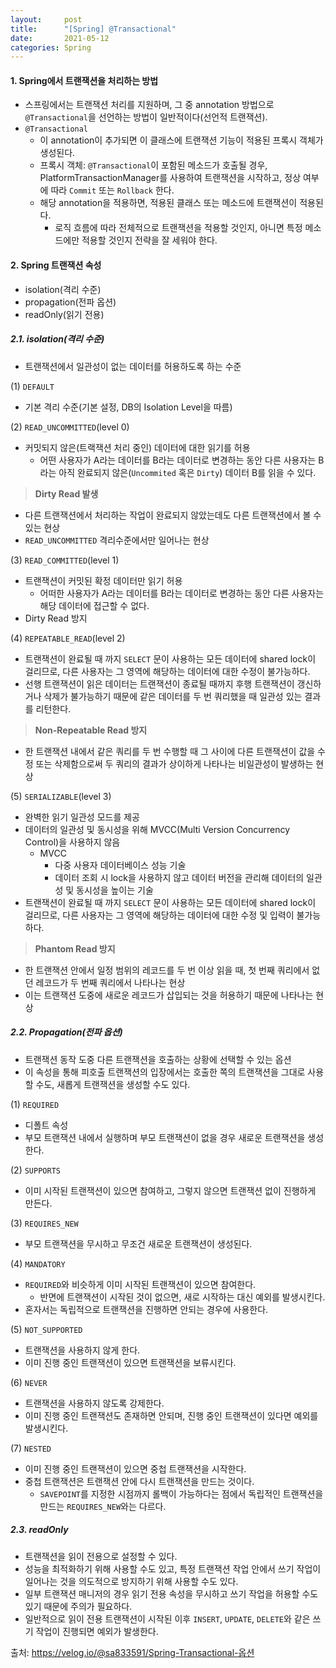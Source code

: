 ```yaml
---
layout:     post
title:      "[Spring] @Transactional"
date:       2021-05-12
categories: Spring
---
```


#### **1. Spring에서 트랜잭션을 처리하는 방법**
- 스프링에서는 트랜잭션 처리를 지원하며, 그 중 annotation 방법으로 `@Transactional`을 선언하는 방법이 일반적이다(선언적 트랜잭션).
- `@Transactional`
  + 이 annotation이 추가되면 이 클래스에 트랜잭션 기능이 적용된 프록시 객체가 생성된다.
  + 프록시 객체: `@Transactional`이 포함된 메소드가 호출될 경우, PlatformTransactionManager를 사용하여 트랜잭션을 시작하고, 정상 여부에 따라 `Commit` 또는 `Rollback` 한다.
  + 해당 annotation을 적용하면, 적용된 클래스 또는 메소드에 트랜잭션이 적용된다.
    + 로직 흐름에 따라 전체적으로 트랜잭션을 적용할 것인지, 아니면 특정 메소드에만 적용할 것인지 전략을 잘 세워야 한다.

#### **2. Spring 트랜잭션 속성**
- isolation(격리 수준)
- propagation(전파 옵션)
- readOnly(읽기 전용)

##### **2.1. isolation(격리 수준)**
- 트랜잭션에서 일관성이 없는 데이터를 허용하도록 하는 수준

(1) `DEFAULT`
- 기본 격리 수준(기본 설정, DB의 Isolation Level을 따름)

(2) `READ_UNCOMMITTED`(level 0)
- 커밋되지 않은(트랙잭션 처리 중인) 데이터에 대한 읽기를 허용
  + 어떤 사용자가 A라는 데이터를 B라는 데이터로 변경하는 동안 다른 사용자는 B라는 아직 완료되지 않은(`Uncommited` 혹은 `Dirty`) 데이터 B를 읽을 수 있다.

> **Dirty Read 발생**
- 다른 트랜잭션에서 처리하는 작업이 완료되지 않았는데도 다른 트랜잭션에서 볼 수 있는 현상
- `READ_UNCOMMITTED` 격리수준에서만 일어나는 현상

(3) `READ_COMMITTED`(level 1)
- 트랜잭션이 커밋된 확정 데이터만 읽기 허용
  + 어떠한 사용자가 A라는 데이터를 B라는 데이터로 변경하는 동안 다른 사용자는 해당 데이터에 접근할 수 없다.
- Dirty Read 방지

(4) `REPEATABLE_READ`(level 2)
- 트랜잭션이 완료될 때 까지 `SELECT` 문이 사용하는 모든 데이터에 shared lock이 걸리므로, 다른 사용자는 그 영역에 해당하는 데이터에 대한 수정이 불가능하다.
- 선행 트랜잭션이 읽은 데이터는 트랜잭션이 종료될 때까지 후행 트랜잭션이 갱신하거나 삭제가 불가능하기 때문에 같은 데이터를 두 번 쿼리했을 때 일관성 있는 결과를 리턴한다.

> **Non-Repeatable Read 방지**
- 한 트랜잭션 내에서 같은 쿼리를 두 번 수행할 때 그 사이에 다른 트랜잭션이 값을 수정 또는 삭제함으로써 두 쿼리의 결과가 상이하게 나타나는 비일관성이 발생하는 현상

(5) `SERIALIZABLE`(level 3)
- 완벽한 읽기 일관성 모드를 제공
- 데이터의 일관성 및 동시성을 위해 MVCC(Multi Version Concurrency Control)을 사용하지 않음
  + MVCC
    + 다중 사용자 데이터베이스 성능 기술
    + 데이터 조회 시 lock을 사용하지 않고 데이터 버전을 관리해 데이터의 일관성 및 동시성을 높이는 기술
- 트랜잭션이 완료될 때 까지 `SELECT` 문이 사용하는 모든 데이터에 shared lock이 걸리므로, 다른 사용자는 그 영역에 해당하는 데이터에 대한 수정 및 입력이 불가능하다.


> **Phantom Read 방지**
- 한 트랜잭션 안에서 일정 범위의 레코드를 두 번 이상 읽을 때, 첫 번째 쿼리에서 없던 레코드가 두 번째 쿼리에서 나타나는 현상
- 이는 트랜잭션 도중에 새로운 레코드가 삽입되는 것을 허용하기 때문에 나타나는 현상


##### 2.2. Propagation(전파 옵션)
- 트랜잭션 동작 도중 다른 트랜잭션을 호출하는 상황에 선택할 수 있는 옵션
- 이 속성을 통해 피호출 트랜잭션의 입장에서는 호출한 쪽의 트랜잭션을 그대로 사용할 수도, 새롭게 트랜잭션을 생성할 수도 있다.

(1) `REQUIRED`
- 디폴트 속성
- 부모 트랜잭션 내에서 실행하며 부모 트랜잭션이 없을 경우 새로운 트랜잭션을 생성한다.

(2) `SUPPORTS`
- 이미 시작된 트랜잭션이 있으면 참여하고, 그렇지 않으면 트랜잭션 없이 진행하게 만든다.

(3) `REQUIRES_NEW`
- 부모 트랜잭션을 무시하고 무조건 새로운 트랜잭션이 생성된다.

(4) `MANDATORY`
- `REQUIRED`와 비슷하게 이미 시작된 트랜잭션이 있으면 참여한다.
  + 반면에 트랜잭션이 시작된 것이 없으면, 새로 시작하는 대신 예외를 발생시킨다.
- 혼자서는 독립적으로 트랜잭션을 진행하면 안되는 경우에 사용한다.

(5) `NOT_SUPPORTED`
- 트랜잭션을 사용하지 않게 한다.
- 이미 진행 중인 트랜잭션이 있으면 트랜잭션을 보류시킨다.

(6) `NEVER`
- 트랜잭션을 사용하지 않도록 강제한다.
- 이미 진행 중인 트랜잭션도 존재하면 안되며, 진행 중인 트랜잭션이 있다면 예외를 발생시킨다.

(7) `NESTED`
- 이미 진행 중인 트랜잭션이 있으면 중첩 트랜잭션을 시작한다.
- 중첩 트랜잭션은 트랜잭션 안에 다시 트랜잭션을 만드는 것이다.
  + `SAVEPOINT`를 지정한 시점까지 롤백이 가능하다는 점에서 독립적인 트랜잭션을 만드는 `REQUIRES_NEW`와는 다르다.


##### **2.3. readOnly**
- 트랜잭션을 읽이 전용으로 설정할 수 있다.
- 성능을 최적화하기 위해 사용할 수도 있고, 특정 트랜잭션 작업 안에서 쓰기 작업이 일어나는 것을 의도적으로 방지하기 위해 사용할 수도 있다.
- 일부 트랜잭션 매니저의 경우 읽기 전용 속성을 무시하고 쓰기 작업을 허용할 수도 있기 때문에 주의가 필요하다.
- 일반적으로 읽이 전용 트랜잭션이 시작된 이후 `INSERT`, `UPDATE`, `DELETE`와 같은 쓰기 작업이 진행되면 예외가 발생한다.


출처: <https://velog.io/@sa833591/Spring-Transactional-옵션>

